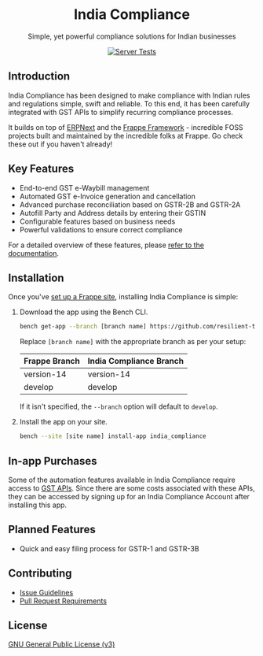 <div align="center">

<!-- TODO: add link to website once it is ready -->
<h1>India Compliance</h1>

Simple, yet powerful compliance solutions for Indian businesses

[![Server Tests](https://github.com/resilient-tech/india-compliance/actions/workflows/server-tests.yml/badge.svg)](https://github.com/resilient-tech/india-compliance/actions/workflows/server-tests.yml)

</div>



## Introduction

India Compliance has been designed to make compliance with Indian rules and regulations simple, swift and reliable. To this end, it has been carefully integrated with GST APIs to simplify recurring compliance processes.

It builds on top of [ERPNext](https://github.com/frappe/erpnext) and the [Frappe Framework](https://github.com/frappe/frappe) - incredible FOSS projects built and maintained by the incredible folks at Frappe. Go check these out if you haven't already!

## Key Features

- End-to-end GST e-Waybill management
- Automated GST e-Invoice generation and cancellation
- Advanced purchase reconciliation based on GSTR-2B and GSTR-2A
- Autofill Party and Address details by entering their GSTIN
- Configurable features based on business needs
- Powerful validations to ensure correct compliance

For a detailed overview of these features, please [refer to the documentation](https://docs.erpnext.com/docs/v14/user/manual/en/regional/india).

## Installation

Once you've [set up a Frappe site](https://frappeframework.com/docs/v14/user/en/installation/), installing India Compliance is simple:


1. Download the app using the Bench CLI.

    ```bash
    bench get-app --branch [branch name] https://github.com/resilient-tech/india-compliance.git
    ```

    Replace `[branch name]` with the appropriate branch as per your setup:

    | Frappe Branch | India Compliance Branch |
    |---------------|-------------------------|
    | version-14    | version-14              |
    | develop       | develop                 |

    If it isn't specified, the `--branch` option will default to `develop`.

2. Install the app on your site.

    ```bash
    bench --site [site name] install-app india_compliance
    ```

## In-app Purchases

Some of the automation features available in India Compliance require access to [GST APIs](https://discuss.erpnext.com/t/introducing-india-compliance/86335#a-note-on-gst-apis-3). Since there are some costs associated with these APIs, they can be accessed by signing up for an India Compliance Account after installing this app.

## Planned Features

- Quick and easy filing process for GSTR-1 and GSTR-3B

## Contributing

- [Issue Guidelines](https://github.com/frappe/erpnext/wiki/Issue-Guidelines)
- [Pull Request Requirements](https://github.com/frappe/erpnext/wiki/Contribution-Guidelines)

## License

[GNU General Public License (v3)](https://github.com/resilient-tech/india-compliance/blob/develop/license.txt)
